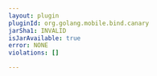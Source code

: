 ```yaml
---
layout: plugin
pluginId: org.golang.mobile.bind.canary
jarSha1: INVALID
isJarAvailable: true
error: NONE
violations: []

---
```

